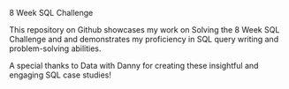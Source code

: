 8 Week SQL Challenge

This repository on Github showcases my work on Solving the 8 Week SQL Challenge and and demonstrates my proficiency in SQL query writing and problem-solving abilities.

A special thanks to Data with Danny for creating these insightful and engaging SQL case studies!
